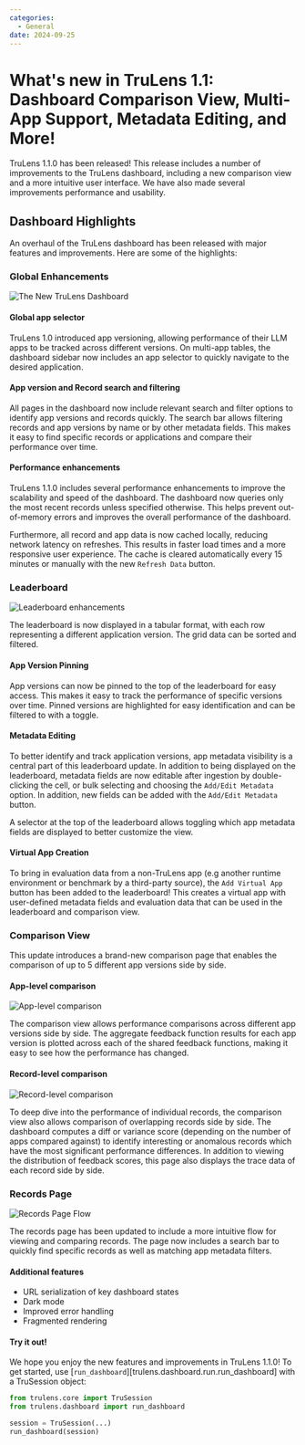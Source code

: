 ```yaml
---
categories:
  - General
date: 2024-09-25
---
```


# What's new in TruLens 1.1: Dashboard Comparison View, Multi-App Support, Metadata Editing, and More!

TruLens 1.1.0 has been released! This release includes a number of improvements to the TruLens dashboard, including a new comparison view and a more intuitive user interface. We have also made several improvements performance and usability.

<!-- more -->

## Dashboard Highlights

An overhaul of the TruLens dashboard has been released with major features and improvements. Here are some of the highlights:

### Global Enhancements

![The New TruLens Dashboard](../assets/trulens_1_1_dashboard_updates/dashboard_global_features.gif)

#### Global app selector

TruLens 1.0 introduced app versioning, allowing performance of their LLM apps to be tracked across different versions. On multi-app tables, the dashboard sidebar now includes an app selector to quickly navigate to the desired application.

#### App version and Record search and filtering

All pages in the dashboard now include relevant search and filter options to identify app versions and records quickly. The search bar allows filtering records and app versions by name or by other metadata fields. This makes it easy to find specific records or applications and compare their performance over time.

#### Performance enhancements

TruLens 1.1.0 includes several performance enhancements to improve the scalability and speed of the dashboard. The dashboard now queries only the most recent records unless specified otherwise. This helps prevent out-of-memory errors and improves the overall performance of the dashboard.

Furthermore, all record and app data is now cached locally, reducing network latency on refreshes. This results in faster load times and a more responsive user experience. The cache is cleared automatically every 15 minutes or manually with the new `Refresh Data` button.

### Leaderboard

![Leaderboard enhancements](../assets/trulens_1_1_dashboard_updates/leaderboard_metadata.gif)

The leaderboard is now displayed in a tabular format, with each row representing a different application version. The grid data can be sorted and filtered.

#### App Version Pinning

App versions can now be pinned to the top of the leaderboard for easy access. This makes it easy to track the performance of specific versions over time. Pinned versions are highlighted for easy identification and can be filtered to with a toggle.

#### Metadata Editing

To better identify and track application versions, app metadata visibility is a central part of this leaderboard update. In addition to being displayed on the leaderboard, metadata fields are now editable after ingestion by double-clicking the cell, or bulk selecting and choosing the `Add/Edit Metadata` option. In addition, new fields can be added with the `Add/Edit Metadata` button.

A selector at the top of the leaderboard allows toggling which app metadata fields are displayed to better customize the view.

#### Virtual App Creation

To bring in evaluation data from a non-TruLens app (e.g another runtime environment or benchmark by a third-party source), the `Add Virtual App` button has been added to the leaderboard! This creates a virtual app with user-defined metadata fields and evaluation data that can be used in the leaderboard and comparison view.

### Comparison View

This update introduces a brand-new comparison page that enables the comparison of up to 5 different app versions side by side.

#### App-level comparison

![App-level comparison](../assets/trulens_1_1_dashboard_updates/compare_app.png)

The comparison view allows performance comparisons across different app versions side by side. The aggregate feedback function results for each app version is plotted across each of the shared feedback functions, making it easy to see how the performance  has changed.

#### Record-level comparison

![Record-level comparison](../assets/trulens_1_1_dashboard_updates/compare_record.png)

To deep dive into the performance of individual records, the comparison view also allows comparison of overlapping records side by side. The dashboard computes a diff or variance score (depending on the number of apps compared against) to identify interesting or anomalous records which have the most significant performance differences. In addition to viewing the distribution of feedback scores, this page also displays the trace data of each record side by side.

### Records Page

![Records Page Flow](../assets/trulens_1_1_dashboard_updates/record_page.gif)

The records page has been updated to include a more intuitive flow for viewing and comparing records. The page now includes a search bar to quickly find specific records as well as matching app metadata filters.

#### Additional features

- URL serialization of key dashboard states
- Dark mode
- Improved error handling
- Fragmented rendering


#### Try it out!

We hope you enjoy the new features and improvements in TruLens 1.1.0! To get started, use [`run_dashboard`][trulens.dashboard.run.run_dashboard] with a TruSession object:


```python
from trulens.core import TruSession
from trulens.dashboard import run_dashboard

session = TruSession(...)
run_dashboard(session)
```
